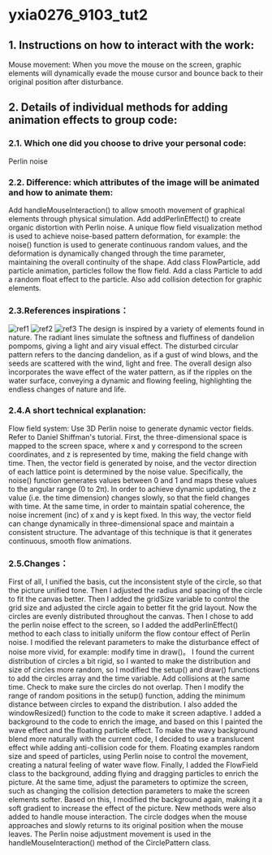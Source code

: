 # yxia0276_9103_tut2
## **1. Instructions on how to interact with the work:**
Mouse movement: When you move the mouse on the screen, graphic elements will dynamically evade the mouse cursor and bounce back to their original position after disturbance.

## **2. Details of individual methods for adding animation effects to group code:**

### **2.1. Which one did you choose to drive your personal code:**
 Perlin noise

### **2.2. Difference: which attributes of the image will be animated and how to animate them:**
Add handleMouseInteraction() to allow smooth movement of graphical elements through physical simulation.
Add addPerlinEffect() to create organic distortion with Perlin noise. A unique flow field visualization method is used to achieve noise-based pattern deformation, for example: the noise() function is used to generate continuous random values, and the deformation is dynamically changed through the time parameter, maintaining the overall continuity of the shape.
Add class FlowParticle, add particle animation, particles follow the flow field. Add a class Particle to add a random float effect to the particle.
Also add collision detection for graphic elements.

### **2.3.References inspirations：**
![ref1](https://www.pinterest.com/pin/437552920058302298/)
![ref2](https://www.pinterest.com/pin/353603008261168502/)
![ref3](https://www.pinterest.com/pin/42784265204869390/)
The design is inspired by a variety of elements found in nature. The radiant lines simulate the softness and fluffiness of dandelion pompoms, giving a light and airy visual effect. The disturbed circular pattern refers to the dancing dandelion, as if a gust of wind blows, and the seeds are scattered with the wind, light and free. The overall design also incorporates the wave effect of the water pattern, as if the ripples on the water surface, conveying a dynamic and flowing feeling, highlighting the endless changes of nature and life.

### **2.4.A short technical explanation:**
Flow field system: Use 3D Perlin noise to generate dynamic vector fields. Refer to Daniel Shiffman's tutorial.
First, the three-dimensional space is mapped to the screen space, where x and y correspond to the screen coordinates, and z is represented by time, making the field change with time. Then, the vector field is generated by noise, and the vector direction of each lattice point is determined by the noise value. Specifically, the noise() function generates values between 0 and 1 and maps these values to the angular range (0 to 2π). In order to achieve dynamic updating, the z value (i.e. the time dimension) changes slowly, so that the field changes with time. At the same time, in order to maintain spatial coherence, the noise increment (inc) of x and y is kept fixed. In this way, the vector field can change dynamically in three-dimensional space and maintain a consistent structure. The advantage of this technique is that it generates continuous, smooth flow animations.

### **2.5.Changes：**
First of all, I unified the basis, cut the inconsistent style of the circle, so that the picture unified tone. Then I adjusted the radius and spacing of the circle to fit the canvas better. Then I added the gridSize variable to control the grid size and adjusted the circle again to better fit the grid layout. Now the circles are evenly distributed throughout the canvas.
Then I chose to add the perlin noise effect to the screen, so I added the addPerlinEffect() method to each class to initially uniform the flow contour effect of Perlin noise. I modified the relevant parameters to make the disturbance effect of noise more vivid, for example: modify time in draw()。
I found the current distribution of circles a bit rigid, so I wanted to make the distribution and size of circles more random, so I modified the setup() and draw() functions to add the circles array and the time variable. Add collisions at the same time. Check to make sure the circles do not overlap. Then I modify the range of random positions in the setup() function, adding the minimum distance between circles to expand the distribution. I also added the windowResized() function to the code to make it screen adaptive.
I added a background to the code to enrich the image, and based on this I painted the wave effect and the floating particle effect. To make the wavy background blend more naturally with the current code, I decided to use a translucent effect while adding anti-collision code for them. Floating examples random size and speed of particles, using Perlin noise to control the movement, creating a natural feeling of water wave flow.
Finally, I added the FlowField class to the background, adding flying and dragging particles to enrich the picture. At the same time, adjust the parameters to optimize the screen, such as changing the collision detection parameters to make the screen elements softer. Based on this, I modified the background again, making it a soft gradient to increase the effect of the picture. New methods were also added to handle mouse interaction. The circle dodges when the mouse approaches and slowly returns to its original position when the mouse leaves. The Perlin noise adjustment movement is used in the handleMouseInteraction() method of the CirclePattern class.
